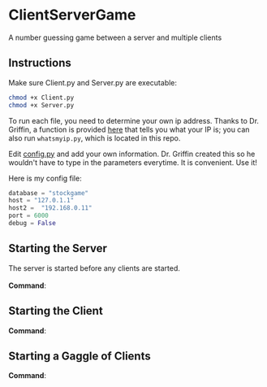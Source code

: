 # ClientServerGame
A number guessing game between a server and multiple clients

## Instructions
Make sure Client.py and Server.py are executable:

```bash
chmod +x Client.py
chmod +x Server.py
```
To run each file, you need to determine your own ip address. Thanks to Dr. Griffin, a function is provided [here](helpers.py) that tells you what your IP is; you can also run `whatsmyip.py`, which is located in this repo.

Edit [config.py](config.py) and add your own information. Dr. Griffin created this so he wouldn't have to type in the parameters everytime. It is convenient. Use it!

Here is my config file:

```python
database = "stockgame"
host = "127.0.1.1"
host2 =  "192.168.0.11"
port = 6000
debug = False
```

## Starting the Server
The server is started before any clients are started. <br> 
<br>
**Command**:<br>


## Starting the Client
**Command**:<br>

## Starting a Gaggle of Clients
**Command**:<br>
